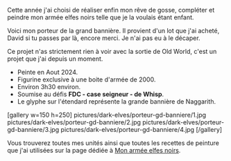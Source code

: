 
Cette année j'ai choisi de réaliser enfin mon rêve de gosse, compléter et peindre mon armée elfes noirs telle que je la voulais étant enfant.

Voici mon porteur de la grand bannière.
Il provient d'un lot que j'ai acheté, David si tu passes par là, encore merci. Je n'ai pas eu à le décaper.

Ce projet n'as strictement rien à voir avec la sortie de Old World, c'est un projet que j'ai depuis un moment.

* Peinte en Aout 2024.
* Figurine exclusive à une boite d'armée de 2000.
* Environ 3h30 environ.
* Soumise au défis __FDC - case seigneur - de Whisp__.
* Le glyphe sur l'étendard représente la grande bannière de Naggarith.

[gallery w=150 h=250]
pictures/dark-elves/porteur-gd-banniere/1.jpg
pictures/dark-elves/porteur-gd-banniere/2.jpg
pictures/dark-elves/porteur-gd-banniere/3.jpg
pictures/dark-elves/porteur-gd-banniere/4.jpg
[/gallery]

Vous trouverez toutes mes unités ainsi que toutes les recettes de peinture que j'ai utilisées
sur la page dédiée à [Mon armée elfes noirs](2024/armee-elfes-noirs.html).

